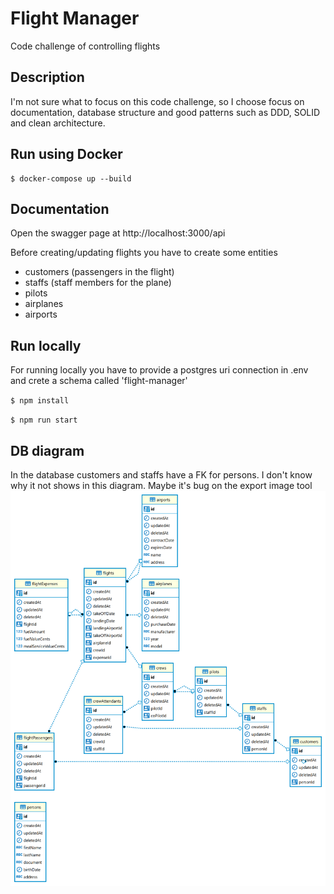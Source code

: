 # Flight Manager
Code challenge of controlling flights

## Description
I'm not sure what to focus on this code challenge, so I choose focus on documentation, database structure and good patterns such as DDD, SOLID and clean architecture.

## Run using Docker
```
$ docker-compose up --build
``` 

## Documentation
Open the swagger page at http://localhost:3000/api

Before creating/updating flights you have to create some entities
- customers (passengers in the flight)
- staffs (staff members for the plane)
- pilots 
- airplanes
- airports

## Run locally
For running locally you have to provide a postgres uri connection in .env and crete a schema called 'flight-manager' 

``
$ npm install
``

``
$ npm run start
``

## DB diagram
In the database customers and staffs have a FK for persons. I don't know why it not shows in this diagram. Maybe it's bug on the export image tool
![](DB-diagram.png "DB-diagram")

